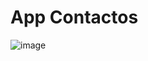 # App Contactos

![image](https://github.com/user-attachments/assets/954d492b-a6ff-4e1d-9dfd-4ea361b77032)
